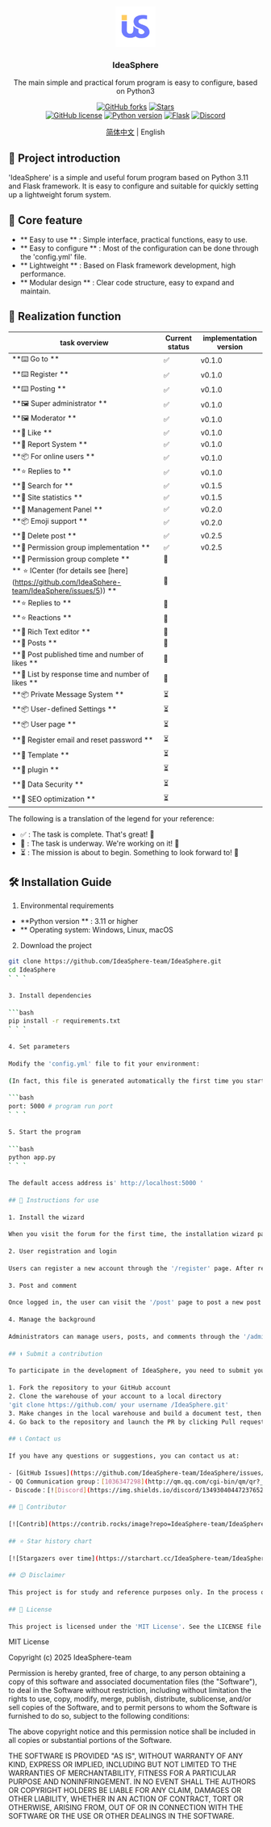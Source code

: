 <br />

<div align="center">
  <a href="https://github.com/IdeaSphere-team/IdeaSphere/">
    <img src="logo.png" alt="Logo" width="80" height="80">
  </a>

<h3 align="center">IdeaSphere</h3>

<p align="center">
  The main simple and practical forum program is easy to configure, based on Python3
</p>

[![GitHub forks](https://img.shields.io/github/forks/IdeaSphere-team/IdeaSphere.svg?style=for-the-badge)](https://github.comIdeaSphere-team/IdeaSphere/network)
[![Stars](https://img.shields.io/github/stars/IdeaSphere-team/IdeaSphere.svg?style=for-the-badge)](https://github.com/IdeaSphere-team/IdeaSphere/stargazers)  
[![GitHub license](https://img.shields.io/github/license/IdeaSphere-team/IdeaSphere.svg?style=for-the-badge)](https://github.com/IdeaSphere-team/IdeaSphere/blob/main/LICENSE)
[![Python version](https://img.shields.io/badge/python-3.11+-blue?style=for-the-badge&logo=python)](https://www.python.org/downloads/release/python-3110/)
[![Flask](https://img.shields.io/badge/Flask-3.1.0-blueviolet?style=for-the-badge)](https://pypi.org/project/Flask/)
[![Discord](https://img.shields.io/discord/1349304044723765258?style=for-the-badge&logo=discord)](https://discord.gg/eyn9GC88XP)

<p align="center">
  <a href="https://github.com/IdeaSphere-team/IdeaSphere/">简体中文</a> | English
</p>

</div>


## 📖 Project introduction

'IdeaSphere' is a simple and useful forum program based on Python 3.11 and Flask framework. It is easy to configure and suitable for quickly setting up a lightweight forum system.

## 🌟 Core feature

- ** Easy to use ** : Simple interface, practical functions, easy to use.
- ** Easy to configure ** : Most of the configuration can be done through the 'config.yml' file.
- ** Lightweight ** : Based on Flask framework development, high performance.
- ** Modular design ** : Clear code structure, easy to expand and maintain.

## 🌟 Realization function

| task overview | Current status | implementation version |
|---|---|---|
| **⌨️ Go to ** | ✅ | v0.1.0 |
| **⌨️ Register ** | ✅ | v0.1.0 |
| **⌨️ Posting ** | ✅ | v0.1.0 |
| **🖼 Super administrator ** | ✅ | v0.1.0 |
| **🖼 Moderator ** | ✅ | v0.1.0 |
| **👤 Like ** | ✅ | v0.1.0 |
| **🧱 Report System ** | ✅ | v0.1.0 |
| **📦 For online users ** | ✅ | v0.1.0 |
| **⭐ Replies to ** | ✅ | v0.1.0 |
| **🔬 Search for ** | ✅ | v0.1.5 |
| **👤 Site statistics ** | ✅ | v0.1.5 |
| **🚀 Management Panel ** | ✅ | v0.2.0 |
| **📦 Emoji support ** | ✅ | v0.2.0 |
| **🔬 Delete post ** | ✅ | v0.2.5 |
| **👤 Permission group implementation ** | ✅ | v0.2.5 |
| **👤 Permission group complete ** | 🚧 | |
| ** ⭐ ICenter (for details see [here] (https://github.com/IdeaSphere-team/IdeaSphere/issues/5)) ** | 🚧 | |
| **⭐ Replies to ** | 🚧 | |
| **⭐ Reactions ** | 🚧 | |
| **🎈 Rich Text editor ** | 🚧 | |
| **🎈 Posts ** | 🚧 | |
| **👤 Post published time and number of likes ** | 🚧 | |
| **👤 List by response time and number of likes ** | 🚧 | |
| **📦 Private Message System ** | ⏳ | |
| **📦 User-defined Settings ** | ⏳ | |
| **📦 User page ** | ⏳ | |
| **🔐 Register email and reset password ** | ⏳ | |
| **🔌 Template ** | ⏳ | |
| **🔌 plugin ** | ⏳ | |
| **🔐 Data Security ** | ⏳ | |
| **🔐 SEO optimization ** | ⏳ | |

The following is a translation of the legend for your reference:

- ✅ : The task is complete. That's great! 🎉
- 🚧 : The task is underway. We're working on it! 💪
- ⏳ : The mission is about to begin. Something to look forward to! 🌠

## 🛠️ Installation Guide

1. Environmental requirements

- **Python version ** : 3.11 or higher
- ** Operating system: Windows, Linux, macOS

2. Download the project

```bash
git clone https://github.com/IdeaSphere-team/IdeaSphere.git
cd IdeaSphere
` ` `

3. Install dependencies

```bash
pip install -r requirements.txt
` ` `

4. Set parameters

Modify the 'config.yml' file to fit your environment:

(In fact, this file is generated automatically the first time you start the program.)

```bash
port: 5000 # program run port
` ` `

5. Start the program

```bash
python app.py
` ` `

The default access address is' http://localhost:5000 '

## 🎯 Instructions for use

1. Install the wizard

When you visit the forum for the first time, the installation wizard page (' /install ') is automatically displayed and the installation is completed as prompted.

2. User registration and login

Users can register a new account through the '/register' page. After registration is complete, login using the '/login' page.

3. Post and comment

Once logged in, the user can visit the '/post' page to post a new post. In the post details page (' /view_post '), users can comment.

4. Manage the background

Administrators can manage users, posts, and comments through the '/admin' page.

## ⬆️ Submit a contribution

To participate in the development of IdeaSphere, you need to submit your contributions in the following ways

1. Fork the repository to your GitHub account
2. Clone the warehouse of your account to a local directory
'git clone https://github.com/ your username /IdeaSphere.git'
3. Make changes in the local warehouse and build a document test, then push it to your own warehouse
4. Go back to the repository and launch the PR by clicking Pull requests -> New pull request

## 📞 Contact us

If you have any questions or suggestions, you can contact us at:

- [GitHub Issues](https://github.com/IdeaSphere-team/IdeaSphere/issues/new/choose)
- QQ Communication group：[1036347298](http://qm.qq.com/cgi-bin/qm/qr?_wv=1027&k=0S7iEPBCDpSWgvzARFqxM_zyIlnQ2-km&authKey=AiX0JpNVU8d%2BIjMocMxVhE0OcxbdOaQAt1wnnekYg%2BYQ0GZfOy3KXuSFTBZ2pDD2&noverify=0&group_code=1036347298)
- Discode：[![Discord](https://img.shields.io/discord/1349304044723765258?style=for-the-badge&logo=discord)](https://discord.gg/eyn9GC88XP)

## 🤝 Contributor

[![Contrib](https://contrib.rocks/image?repo=IdeaSphere-team/IdeaSphere)](https://github.com/IdeaSphere-team/IdeaSphere/graphs/contributors)

## ⭐ Star history chart

[![Stargazers over time](https://starchart.cc/IdeaSphere-team/IdeaSphere.svg?variant=adaptive)](https://starchart.cc/IdeaSphere-team/IdeaSphere)

## 😊 Disclaimer

This project is for study and reference purposes only. In the process of use, please ensure that you comply with the relevant laws and regulations and the terms of service of the website.

## 🎫 License

This project is licensed under the 'MIT License'. See the LICENSE file for more information.

```
MIT License

Copyright (c) 2025 IdeaSphere-team

Permission is hereby granted, free of charge, to any person obtaining a copy
of this software and associated documentation files (the "Software"), to deal
in the Software without restriction, including without limitation the rights
to use, copy, modify, merge, publish, distribute, sublicense, and/or sell
copies of the Software, and to permit persons to whom the Software is
furnished to do so, subject to the following conditions:

The above copyright notice and this permission notice shall be included in all
copies or substantial portions of the Software.

THE SOFTWARE IS PROVIDED "AS IS", WITHOUT WARRANTY OF ANY KIND, EXPRESS OR
IMPLIED, INCLUDING BUT NOT LIMITED TO THE WARRANTIES OF MERCHANTABILITY,
FITNESS FOR A PARTICULAR PURPOSE AND NONINFRINGEMENT. IN NO EVENT SHALL THE
AUTHORS OR COPYRIGHT HOLDERS BE LIABLE FOR ANY CLAIM, DAMAGES OR OTHER
LIABILITY, WHETHER IN AN ACTION OF CONTRACT, TORT OR OTHERWISE, ARISING FROM,
OUT OF OR IN CONNECTION WITH THE SOFTWARE OR THE USE OR OTHER DEALINGS IN THE
SOFTWARE.

```
